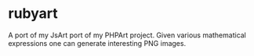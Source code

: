 # rubyart
A port of my JsArt port of my PHPArt project. Given various mathematical expressions one can generate interesting PNG images.
